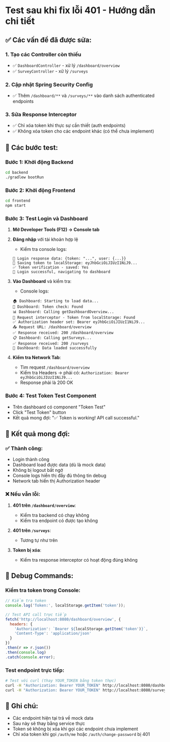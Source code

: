 # Test sau khi fix lỗi 401 - Hướng dẫn chi tiết

## ✅ Các vấn đề đã được sửa:

### 1. **Tạo các Controller còn thiếu**
- ✅ `DashboardController` - xử lý `/dashboard/overview`
- ✅ `SurveyController` - xử lý `/surveys`

### 2. **Cập nhật Spring Security Config**
- ✅ Thêm `/dashboard/**` và `/surveys/**` vào danh sách authenticated endpoints

### 3. **Sửa Response Interceptor**
- ✅ Chỉ xóa token khi thực sự cần thiết (auth endpoints)
- ✅ Không xóa token cho các endpoint khác (có thể chưa implement)

## 🧪 Các bước test:

### Bước 1: Khởi động Backend
```bash
cd backend
./gradlew bootRun
```

### Bước 2: Khởi động Frontend
```bash
cd frontend
npm start
```

### Bước 3: Test Login và Dashboard

1. **Mở Developer Tools (F12) → Console tab**

2. **Đăng nhập** với tài khoản hợp lệ
   - Kiểm tra console logs:
   ```
   🔐 Login response data: {token: "...", user: {...}}
   💾 Saving token to localStorage: eyJhbGciOiJIUzI1NiJ9...
   ✅ Token verification - saved: Yes
   🎉 Login successful, navigating to dashboard
   ```

3. **Vào Dashboard** và kiểm tra:
   - Console logs:
   ```
   🏠 Dashboard: Starting to load data...
   🔑 Dashboard: Token check: Found
   📊 Dashboard: Calling getDashboardOverview...
   🔑 Request interceptor - Token from localStorage: Found
   ✅ Authorization header set: Bearer eyJhbGciOiJIUzI1NiJ9...
   📤 Request URL: /dashboard/overview
   ✅ Response received: 200 /dashboard/overview
   📋 Dashboard: Calling getSurveys...
   ✅ Response received: 200 /surveys
   🎉 Dashboard: Data loaded successfully
   ```

4. **Kiểm tra Network Tab**:
   - Tìm request `/dashboard/overview`
   - Kiểm tra Headers → phải có: `Authorization: Bearer eyJhbGciOiJIUzI1NiJ9...`
   - Response phải là 200 OK

### Bước 4: Test Token Test Component
- Trên dashboard có component "Token Test"
- Click "Test Token" button
- Kết quả mong đợi: "✅ Token is working! API call successful."

## 🎯 Kết quả mong đợi:

### ✅ Thành công:
- Login thành công
- Dashboard load được data (dù là mock data)
- Không bị logout bất ngờ
- Console logs hiển thị đầy đủ thông tin debug
- Network tab hiển thị Authorization header

### ❌ Nếu vẫn lỗi:
1. **401 trên `/dashboard/overview`**:
   - Kiểm tra backend có chạy không
   - Kiểm tra endpoint có được tạo không

2. **401 trên `/surveys`**:
   - Tương tự như trên

3. **Token bị xóa**:
   - Kiểm tra response interceptor có hoạt động đúng không

## 🔧 Debug Commands:

### Kiểm tra token trong Console:
```javascript
// Kiểm tra token
console.log('Token:', localStorage.getItem('token'));

// Test API call trực tiếp
fetch('http://localhost:8080/dashboard/overview', {
  headers: {
    'Authorization': `Bearer ${localStorage.getItem('token')}`,
    'Content-Type': 'application/json'
  }
})
.then(r => r.json())
.then(console.log)
.catch(console.error);
```

### Test endpoint trực tiếp:
```bash
# Test với curl (thay YOUR_TOKEN bằng token thực)
curl -H "Authorization: Bearer YOUR_TOKEN" http://localhost:8080/dashboard/overview
curl -H "Authorization: Bearer YOUR_TOKEN" http://localhost:8080/surveys
```

## 📝 Ghi chú:
- Các endpoint hiện tại trả về mock data
- Sau này sẽ thay bằng service thực
- Token sẽ không bị xóa khi gọi các endpoint chưa implement
- Chỉ xóa token khi gọi `/auth/me` hoặc `/auth/change-password` bị 401







